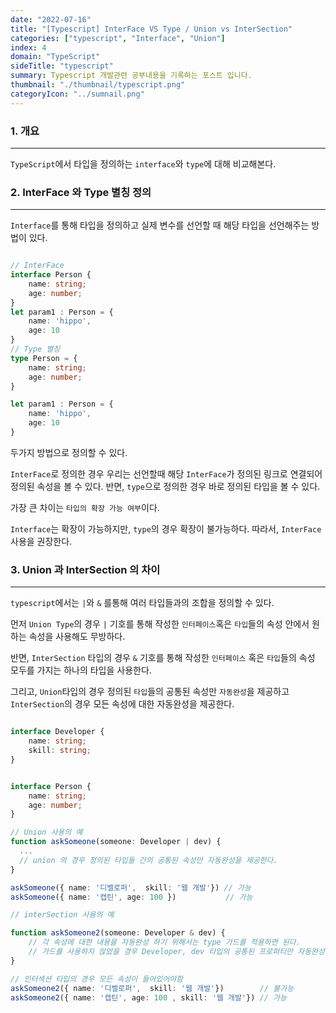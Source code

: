 ```yaml
---
date: "2022-07-16"
title: "[Typescript] InterFace VS Type / Union vs InterSection"
categories: ["typescript", "Interface", "Union"]
index: 4
domain: "TypeScript"
sideTitle: "typescript"
summary: Typescript 개발관련 공부내용을 기록하는 포스트 입니다.
thumbnail: "./thumbnail/typescript.png"
categoryIcon: "../sumnail.png"
---
```


### 1. 개요

---

`TypeScript`에서 타입을 정의하는 `interface`와 `type`에 대해 비교해본다.

### 2. InterFace 와 Type 별칭 정의
---

`Interface`를 통해 타입을 정의하고 실제 변수를 선언할 때 해당 타입을 선언해주는 방법이 있다.
```ts

// InterFace
interface Person {
    name: string;
    age: number;
}
let param1 : Person = {
    name: 'hippo',
    age: 10
}
// Type 별칭
type Person = {
    name: string;
    age: number;
}

let param1 : Person = {
    name: 'hippo',
    age: 10
}
```
두가지 방법으로 정의할 수 있다.

`InterFace`로 정의한 경우 우리는 선언할때 해당 `InterFace`가 정의된 링크로 연결되어 정의된 속성을 볼 수 있다.
반면, `type`으로 정의한 경우 바로 정의된 타입을 볼 수 있다.

가장 큰 차이는 `타입의 확장 가능 여부`이다.

`Interface`는 확장이 가능하지만, `type`의 경우 확장이 불가능하다.
따라서, `InterFace` 사용을 권장한다.



### 3. Union 과 InterSection 의 차이
---

`typescript`에서는 `|`와 `&` 를통해 여러 타입들과의 조합을 정의할 수 있다.

먼저 `Union Type`의 경우 `|` 기호를 통해 작성한 `인터페이스`혹은 `타입`들의 속성 안에서 원하는 속성을 사용해도 무방하다.

반면, `InterSection` 타입의 경우 `&` 기호를 통해 작성한 `인터페이스` 혹은 `타입`들의 속성 모두를 가지는 하나의 타입을 사용한다.

그리고, `Union`타입의 경우 정의된 `타입`들의 공통된 속성만 `자동완성`을 제공하고 `InterSection`의 경우 모든 속성에 대한 자동완성을 제공한다.
```ts

interface Developer {
    name: string;
    skill: string;
}


interface Person {
    name: string;
    age: number;
}

// Union 사용의 예
function askSomeone(someone: Developer | dev) {
  ...
  // union 의 경우 정의된 타입들 간의 공통된 속성만 자동완성을 제공한다.
}

askSomeone({ name: '디벨로퍼',  skill: '웹 개발'}) // 가능
askSomeone({ name: '캡틴', age: 100 })           // 가능

// interSection 사용의 예

function askSomeone2(someone: Developer & dev) {
    // 각 속성에 대한 내용을 자동완성 하기 위해서는 type 가드를 적용하면 된다.
    // 가드를 사용하지 않았을 경우 Developer, dev 타입의 공통된 프로퍼티만 자동완성을 제공한다.
}

// 인터섹션 타입의 경우 모든 속성이 들어있어야함
askSomeone2({ name: '디벨로퍼',  skill: '웹 개발'})        // 불가능
askSomeone2({ name: '캡틴', age: 100 , skill: '웹 개발'}) // 가능

```
